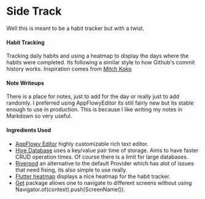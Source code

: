 # Side Track

Well this is meant to be a habit tracker but with a twist.

#### Habit Tracking

Tracking daily habits and using a heatmap to display the days where the habits were completed.
Its following a similar style to how Github's commit history works.
Inspiration comes from [Mitch Koko](https://www.youtube.com/watch?v=2VKpq4h3Sdw&pp=ygUYbWl0Y2gga29rbyBoYWJpdCB0cmFja2Vy)

#### Note Writeups

There is a place for notes, just to add for the day or really just to add randomly.
I preferred using AppFlowyEditor its still fairly new but its stable enough to use in production.
This is because I like writing my notes in Markdown so very useful.

#### Ingredients Used

- [AppFlowy Editor](https://pub.dev/packages/appflowy_editor) highly customizable rich text editor.
- [Hive Database](https://pub.dev/packages/hive) uses a key/value pair time of storage. Aims to have faster CRUD operation times. Of course there is a limit for large databases.
- [Riverpod](https://pub.dev/packages/riverpod) an alternative to the default Provider which has alot of issues that need fixing, its also simple to use really.
- [Flutter heatmap](https://pub.dev/packages/flutter_heatmap_calendar) displays a nice heatmap for the habit tracker.
- [Get](https://pub.dev/packages/get) package allows one to navigate to different screens without using Navigator.of(context).push(ScreenName()).

